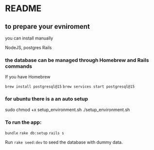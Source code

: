 # README

## to prepare your evniroment

you can install manually


NodeJS,
postgres
Rails


### the database can be managed through Homebrew and Rails commands

If you have Homebrew


`brew install postgresql@15`
`brew services start postgresql@15`

### for ubuntu there is a an auto setup

sudo chmod +x setup_environment.sh
./setup_environment.sh


### To run the app:

`bundle`
`rake db:setup`
`rails s`


Run `rake seed:dev` to seed the database with dummy data.

